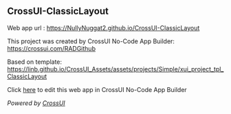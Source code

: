 ## CrossUI-ClassicLayout
Web app url : https://NullyNuggat2.github.io/CrossUI-ClassicLayout

This project was created by CrossUI No-Code App Builder: https://crossui.com/RADGithub

Based on template: https://linb.github.io/CrossUI_Assets/assets/projects/Simple/xui_project_tpl_ClassicLayout

Click [here](https://crossui.com/RADGithub/#!from=github&owner=NullyNuggat2&repo=CrossUI-ClassicLayout) to edit this web app in CrossUI No-Code App Builder

<i>Powered by [CrossUI](https://crossui.com)</i>
